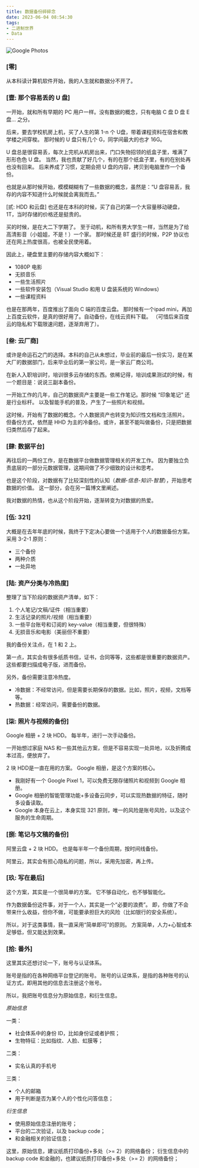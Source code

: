 ```yaml
---
title: 数据备份碎碎念
date: 2023-06-04 08:54:30
tags:
- 二进制世界
- Data
---
```

![Google Photos](/2023/06/04/数据备份碎碎念/photo.png)

### [零]

从本科读计算机软件开始，我的人生就和数据分不开了。

### [壹: 那个容易丢的 U 盘]

一开始，就和所有早期的 PC 用户一样。没有数据的概念，只有电脑 C 盘 D 盘 E 盘... 之分。

后来，要去学校机房上机，买了人生的第 1-n 个 U盘，带着课程资料在宿舍和教学楼之间穿梭。
那时候的 U 盘只有几个 G，同学间最大的也才 16G。

U 盘总是很容易丢，每次上完机从机房出来，门口失物招领的纸盒子里，堆满了形形色色 U 盘。
当然，我也贡献了好几个，有的在那个纸盒子里，有的在别处再也没有回来。
后来养成了习惯，定期会把 U 盘的内容，拷贝到电脑里作一个备份。

也就是从那时候开始，模模糊糊有了一些数据的概念，虽然是：“U 盘容易丢，我存的内容不知道什么时候就会离我而去。”

[贰: HDD 和云盘]
也还是在本科的时候，买了自己的第一个大容量移动硬盘，1T，当时存储的价格还是挺贵的。

买的时候，是在大二下学期了。
至于动机，和所有男大学生一样，当然是为了给高清影音（小姐姐，不是！）一个家。
那时候还是 BT 盛行的时候，P2P 协议也还在网上热度很高，也被全民使用着。

因此上，硬盘里主要的存储内容大概如下：

* 1080P 电影
* 无损音乐
* 一些生活照片
* 一些软件安装包（Visual Studio 和用 U 盘装系统的 Windows）
* 一些课程资料

也是在那两年，百度推出了面向 C 端的百度云盘。
那时候有一个ipad mini，再加上百度云软件，是真的很好用了。自动备份，在线云资料下载。
（可惜后来百度云的隐私和下载限速问题，逐渐弃用了）。

### [叁: 云厂商]

或许是命运石之门的选择。本科的自己从未想过，毕业前的最后一份实习，是在某大厂的数据部门，后来毕业后的第一家公司，是一家云厂商公司。

在新人入职培训时，培训很多云存储的东西。依稀记得，培训成果测试的时候，有一个题目是：说说三副本备份。

一开始工作的几年，自己的数据资产主要是一些工作笔记。那时候 “印象笔记” 还是行业标杆。
以及智能手机的普及，产生了一些照片和视频。

这时候，开始有了数据的概念。个人数据资产也转变为知识性文档和生活照片。
但备份方式，依然是 HHD 为主的冷备份。或许，甚至不能叫做备份，只是把数据归类然后存了起来。

### [肆: 数据平台]

再往后的一两份工作，是在数据平台做数据管理相关的开发工作。
因为要独立负责底层的一部分元数据管理，这期间做了不少细致的设计和思考。

也是这个阶段，对数据有了比较深刻性的认知（*数据-信息-知识-智慧*），开始思考数据的价值。
这一部分，会在另一篇博文里阐述。

我对数据的热情，也从这个阶段开始，逐渐转变为对数据的热爱。

### [伍: 321]

大概是在去年年底的时候，我终于下定决心要做一个适用于个人的数据备份方案。
采用 3-2-1 原则：

* 三个备份
* 两种介质
* 一处异地

### [陆: 资产分类与冷热度]

整理了当下阶段的数据资产清单，如下：

1. 个人笔记/文稿/证件（相当重要）
2. 生活记录的照片/视频（相当重要）
3. 一些平台账号和订阅的 key-value（相当重要，但很特殊）
4. 无损音乐和电影（美丽但不重要）

我的备份关注点，在 1 和 2 上。

第一点，其实会有很多纸质书信，证书，合同等等，这些都是很重要的数据资产。
这些都要扫描成电子版，进而备份。

另外，备份需要注意冷热度。

* 冷数据：不经常访问，但是需要长期保存的数据。比如，照片，视频，文档等等。
* 热数据：经常访问，需要备份的数据。

### [柒: 照片与视频的备份]

Google 相册 + 2 块 HDD。
每半年，进行一次手动备份。

一开始想过家庭 NAS 和一些其他云方案，但是不容易实现一处异地，以及折腾成本过高，便放弃了。

2 块 HDD是一直在用的方案。
Google 相册，是这个方案的核心。

* 我刚好有一个 Google Pixel 1，可以免费无限存储照片和视频到 Google 相册。
* Google 相册的智能管理功能+多设备云同步，可以实现热数据的特征，随时多设备读取。
* Google 本身在云上，本身实现 321 原则，唯一的风险是账号风险，以及这个服务的生命周期。

### [捌: 笔记与文稿的备份]

阿里云盘 + 2 块 HDD。
也是每半年一个备份周期，按时间线备份。

阿里云，其实会有担心隐私的问题，所以，采用先加密，再上传。

### [玖: 写在最后]

这个方案，其实是一个很简单的方案。
它不够自动化，也不够智能化。

作为数据备份这件事，对于一个人，其实是一个“必要的浪费”。
即，你做了不会带来什么收益，但你不做，可能要承担巨大的风险（比如银行的安全系统）。

所以，对于这类事情，我一直采用“简单即可”的原则。
方案简单，人力+心智成本足够低，但又能达到效果。

### [拾: 番外]

这里其实还想讨论一下，账号与认证体系。

账号是指的在各种网络平台登记的账号。
账号的认证体系，是指的各种账号的认证方式，即用其他的信息去注册这个账号。

所以，我把账号信息分为原始信息，和衍生信息。

*原始信息*

一类：

* 社会体系中的身份 ID，比如身份证或者护照；
* 生物特征：比如指纹、人脸、虹膜等；

二类：

* 实名认真的手机号

三类：

* 个人的邮箱
* 用于判断是否为某个人的个性化问答信息；

*衍生信息*

* 使用原始信息注册的账号；
* 平台的二次验证，以及 backup code；
* 和金融相关的验证信息；

这里，原始信息，建议纸质打印备份+多处（>= 2）的网络备份；
衍生信息中的 backup code 和金融的，也建议纸质打印备份+多处（>= 2）的网络备份；
